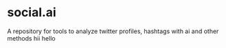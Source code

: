 # social.ai
A repository for tools to analyze twitter profiles, hashtags with ai and other methods
hii hello